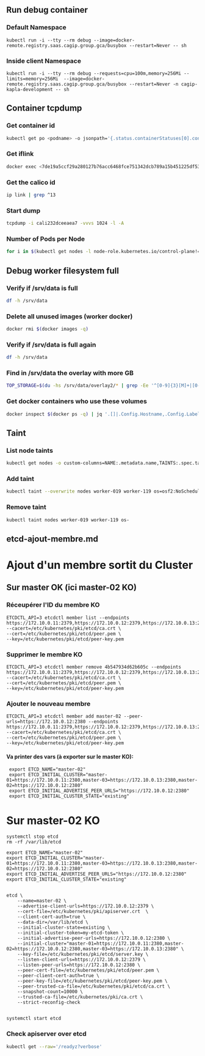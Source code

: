 ## Run debug container

### Default Namespace
```
kubectl run -i --tty --rm debug --image=docker-remote.registry.saas.cagip.group.gca/busybox --restart=Never -- sh
```

### Inside client Namespace
```
kubectl run -i --tty --rm debug --requests=cpu=100m,memory=256Mi --limits=memory=256Mi  --image=docker-remote.registry.saas.cagip.group.gca/busybox --restart=Never -n cagip-kapla-development -- sh
```

## Container tcpdump

### Get container id
```bash
kubectl get po <podname> -o jsonpath='{.status.containerStatuses[0].containerID}'
```

### Get iflink
```bash
docker exec <7de19a5ccf29a280127b76acc6468fce751342dcb789a15b451225df5399e058> /bin/bash -c 'cat /sys/class/net/eth0/iflink'
```

### Get the calico id

```bash
ip link | grep ^13
```

### Start dump

```bash
tcpdump -i cali232dceeaea7 -vvvs 1024 -l -A
```

### Number of Pods per Node

```bash
for i in $(kubectl get nodes -l node-role.kubernetes.io/control-plane!= -o custom-columns=NAME:.metadata.name --no-headers); do echo $i; kubectl get po -A -o wide | grep $i | wc -l; done
```

## Debug worker filesystem full

### Verify if /srv/data is full
```bash
df -h /srv/data
```

### Delete all unused images (worker docker)
```bash
docker rmi $(docker images -q)
```

### Verify if /srv/data is full again
```bash
df -h /srv/data
```

### Find in /srv/data the overlay with more GB
```bash
TOP_STORAGE=$(du -hs /srv/data/overlay2/* | grep -Ee '^[0-9]{3}[M]+|[0-9]G' | sort -h |tail -n 10 |tee -a /dev/stderr |awk '{print $2}'|xargs|sed 's/ /|/g')
```

### Get docker containers who use these volumes
```bash
docker inspect $(docker ps -q) | jq '.[]|.Config.Hostname,.Config.Labels."io.kubernetes.pod.name",.GraphDriver.Data.MergedDir,.hovno' | egrep -B2 "$TOP_STORAGE"
```

## Taint

### List node taints
```bash
kubectl get nodes -o custom-columns=NAME:.metadata.name,TAINTS:.spec.taints
```

### Add taint
```bash
kubectl taint --overwrite nodes worker-019 worker-119 os=osf2:NoSchedule
```

### Remove taint
```bash
kubectl taint nodes worker-019 worker-119 os-
```

## etcd-ajout-membre.md

# Ajout d'un membre sortit du Cluster

## Sur master OK (ici master-02 KO)
### Réceupérer l'ID du membre KO
```
ETCDCTL_API=3 etcdctl member list --endpoints https://172.10.0.11:2379,https://172.10.0.12:2379,https://172.10.0.13:2379 --cacert=/etc/kubernetes/pki/etcd/ca.crt \
--cert=/etc/kubernetes/pki/etcd/peer.pem \
--key=/etc/kubernetes/pki/etcd/peer-key.pem
```

### Supprimer le membre KO
```
ETCDCTL_API=3 etcdctl member remove 4b547934d62b605c --endpoints https://172.10.0.11:2379,https://172.10.0.12:2379,https://172.10.0.13:2379 --cacert=/etc/kubernetes/pki/etcd/ca.crt \
--cert=/etc/kubernetes/pki/etcd/peer.pem \
--key=/etc/kubernetes/pki/etcd/peer-key.pem
```


### Ajouter le nouveau membre
```
ETCDCTL_API=3 etcdctl member add master-02 --peer-urls=https://172.10.0.12:2380 --endpoints https://172.10.0.11:2379,https://172.10.0.12:2379,https://172.10.0.13:2379 --cacert=/etc/kubernetes/pki/etcd/ca.crt \
--cert=/etc/kubernetes/pki/etcd/peer.pem \
--key=/etc/kubernetes/pki/etcd/peer-key.pem
```


#### Va printer des vars (à exporter sur le master KO):
```
 export ETCD_NAME="master-02"
 export ETCD_INITIAL_CLUSTER="master-01=https://172.10.0.11:2380,master-03=https://172.10.0.13:2380,master-02=https://172.10.0.12:2380"
 export ETCD_INITIAL_ADVERTISE_PEER_URLS="https://172.10.0.12:2380"
 export ETCD_INITIAL_CLUSTER_STATE="existing"
```

# Sur master-02 KO
```
systemctl stop etcd
rm -rf /var/lib/etcd

export ETCD_NAME="master-02"
export ETCD_INITIAL_CLUSTER="master-01=https://172.10.0.11:2380,master-03=https://172.10.0.13:2380,master-02=https://172.10.0.12:2380"
export ETCD_INITIAL_ADVERTISE_PEER_URLS="https://172.10.0.12:2380"
export ETCD_INITIAL_CLUSTER_STATE="existing"


etcd \
    --name=master-02 \
    --advertise-client-urls=https://172.10.0.12:2379 \
    --cert-file=/etc/kubernetes/pki/apiserver.crt  \
    --client-cert-auth=true \
    --data-dir=/var/lib/etcd \
    --initial-cluster-state=existing \
    --initial-cluster-token=my-etcd-token \
    --initial-advertise-peer-urls=https://172.10.0.12:2380 \
    --initial-cluster="master-01=https://172.10.0.11:2380,master-02=https://172.10.0.12:2380,master-03=https://172.10.0.13:2380" \
    --key-file=/etc/kubernetes/pki/etcd/server.key \
    --listen-client-urls=https://172.10.0.12:2379 \
    --listen-peer-urls=https://172.10.0.12:2380 \
    --peer-cert-file=/etc/kubernetes/pki/etcd/peer.pem \
    --peer-client-cert-auth=true \
    --peer-key-file=/etc/kubernetes/pki/etcd/peer-key.pem \
    --peer-trusted-ca-file=/etc/kubernetes/pki/etcd/ca.crt \
    --snapshot-count=10000 \
    --trusted-ca-file=/etc/kubernetes/pki/ca.crt \
    --strict-reconfig-check


systemctl start etcd
```






### Check apiserver over etcd 
```bash
kubectl get --raw='/readyz?verbose'
```

